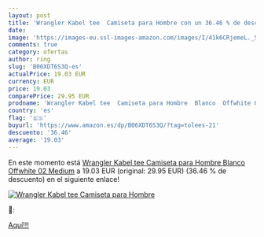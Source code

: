 ```yaml
---
layout: post
title: 'Wrangler Kabel tee  Camiseta para Hombre con un 36.46 % de descuento'
date: 
image: 'https://images-eu.ssl-images-amazon.com/images/I/41k6CRjemeL._SL200_.jpg'
comments: true
category: ofertas
author: ring
slug: 'B06XDT6S3Q-es'
actualPrice: 19.03 EUR
currency: EUR
price: 19.03
comparePrice: 29.95 EUR
prodname: 'Wrangler Kabel tee  Camiseta para Hombre  Blanco  Offwhite 02   Medium'
country: 'es'
flag: '🇪🇸'
buyurl: 'https://www.amazon.es/dp/B06XDT6S3Q/?tag=tolees-21'
descuento: '36.46'
average: '19.03'
---
```


En este momento está [Wrangler Kabel tee  Camiseta para Hombre  Blanco  Offwhite 02   Medium](https://www.amazon.es/dp/B06XDT6S3Q/?tag=tolees-21) a 19.03 EUR (original: 29.95 EUR) (36.46 %  de descuento) en el siguiente enlace!

[![Wrangler Kabel tee  Camiseta para Hombre](https://images-eu.ssl-images-amazon.com/images/I/41k6CRjemeL._SL200_.jpg)](https://www.amazon.es/dp/B06XDT6S3Q/?tag=tolees-21)

🔎:


[Aquí!!!](https://www.amazon.es/dp/B06XDT6S3Q/?tag=tolees-21)
